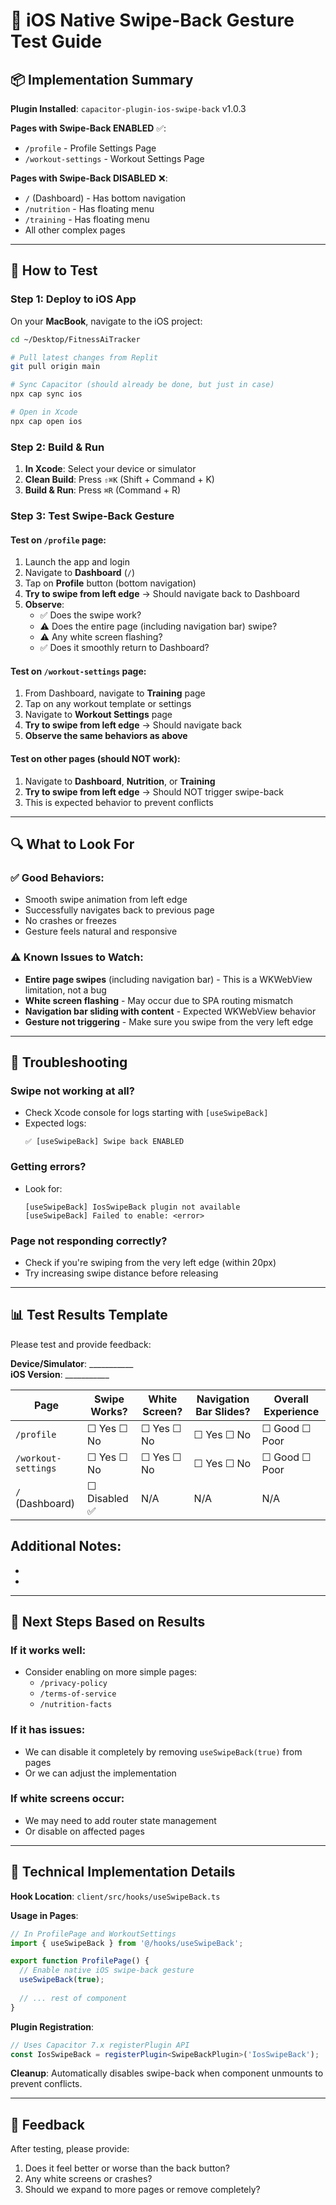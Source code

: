 # 🧪 iOS Native Swipe-Back Gesture Test Guide

## 📦 Implementation Summary

**Plugin Installed**: `capacitor-plugin-ios-swipe-back` v1.0.3

**Pages with Swipe-Back ENABLED** ✅:
- `/profile` - Profile Settings Page
- `/workout-settings` - Workout Settings Page

**Pages with Swipe-Back DISABLED** ❌:
- `/` (Dashboard) - Has bottom navigation
- `/nutrition` - Has floating menu
- `/training` - Has floating menu  
- All other complex pages

---

## 🧪 How to Test

### Step 1: Deploy to iOS App

On your **MacBook**, navigate to the iOS project:

```bash
cd ~/Desktop/FitnessAiTracker

# Pull latest changes from Replit
git pull origin main

# Sync Capacitor (should already be done, but just in case)
npx cap sync ios

# Open in Xcode
npx cap open ios
```

### Step 2: Build & Run

1. **In Xcode**: Select your device or simulator
2. **Clean Build**: Press `⇧⌘K` (Shift + Command + K)
3. **Build & Run**: Press `⌘R` (Command + R)

### Step 3: Test Swipe-Back Gesture

#### Test on `/profile` page:

1. Launch the app and login
2. Navigate to **Dashboard** (`/`)
3. Tap on **Profile** button (bottom navigation)
4. **Try to swipe from left edge** → Should navigate back to Dashboard
5. **Observe**:
   - ✅ Does the swipe work?
   - ⚠️ Does the entire page (including navigation bar) swipe?
   - ⚠️ Any white screen flashing?
   - ✅ Does it smoothly return to Dashboard?

#### Test on `/workout-settings` page:

1. From Dashboard, navigate to **Training** page
2. Tap on any workout template or settings
3. Navigate to **Workout Settings** page
4. **Try to swipe from left edge** → Should navigate back
5. **Observe the same behaviors as above**

#### Test on other pages (should NOT work):

1. Navigate to **Dashboard**, **Nutrition**, or **Training**
2. **Try to swipe from left edge** → Should NOT trigger swipe-back
3. This is expected behavior to prevent conflicts

---

## 🔍 What to Look For

### ✅ Good Behaviors:
- Smooth swipe animation from left edge
- Successfully navigates back to previous page
- No crashes or freezes
- Gesture feels natural and responsive

### ⚠️ Known Issues to Watch:
- **Entire page swipes** (including navigation bar) - This is a WKWebView limitation, not a bug
- **White screen flashing** - May occur due to SPA routing mismatch
- **Navigation bar sliding with content** - Expected WKWebView behavior
- **Gesture not triggering** - Make sure you swipe from the very left edge

---

## 🐛 Troubleshooting

### Swipe not working at all?
- Check Xcode console for logs starting with `[useSwipeBack]`
- Expected logs:
  ```
  ✅ [useSwipeBack] Swipe back ENABLED
  ```

### Getting errors?
- Look for:
  ```
  [useSwipeBack] IosSwipeBack plugin not available
  [useSwipeBack] Failed to enable: <error>
  ```

### Page not responding correctly?
- Check if you're swiping from the very left edge (within 20px)
- Try increasing swipe distance before releasing

---

## 📊 Test Results Template

Please test and provide feedback:

**Device/Simulator**: ___________  
**iOS Version**: ___________

| Page | Swipe Works? | White Screen? | Navigation Bar Slides? | Overall Experience |
|------|--------------|---------------|------------------------|-------------------|
| `/profile` | ☐ Yes ☐ No | ☐ Yes ☐ No | ☐ Yes ☐ No | ☐ Good ☐ Poor |
| `/workout-settings` | ☐ Yes ☐ No | ☐ Yes ☐ No | ☐ Yes ☐ No | ☐ Good ☐ Poor |
| `/` (Dashboard) | ☐ Disabled ✅ | N/A | N/A | N/A |

**Additional Notes**:
- 
- 
- 

---

## 🎯 Next Steps Based on Results

### If it works well:
- Consider enabling on more simple pages:
  - `/privacy-policy`
  - `/terms-of-service`
  - `/nutrition-facts`

### If it has issues:
- We can disable it completely by removing `useSwipeBack(true)` from pages
- Or we can adjust the implementation

### If white screens occur:
- We may need to add router state management
- Or disable on affected pages

---

## 🔧 Technical Implementation Details

**Hook Location**: `client/src/hooks/useSwipeBack.ts`

**Usage in Pages**:
```typescript
// In ProfilePage and WorkoutSettings
import { useSwipeBack } from '@/hooks/useSwipeBack';

export function ProfilePage() {
  // Enable native iOS swipe-back gesture
  useSwipeBack(true);
  
  // ... rest of component
}
```

**Plugin Registration**:
```typescript
// Uses Capacitor 7.x registerPlugin API
const IosSwipeBack = registerPlugin<SwipeBackPlugin>('IosSwipeBack');
```

**Cleanup**: Automatically disables swipe-back when component unmounts to prevent conflicts.

---

## 📝 Feedback

After testing, please provide:
1. Does it feel better or worse than the back button?
2. Any white screens or crashes?
3. Should we expand to more pages or remove completely?
